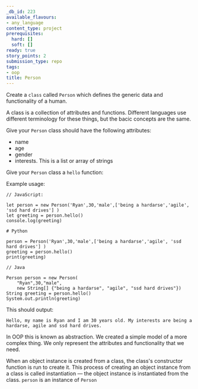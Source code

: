 ```yaml
---
_db_id: 223
available_flavours:
- any_language
content_type: project
prerequisites:
  hard: []
  soft: []
ready: true
story_points: 2
submission_type: repo
tags:
- oop
title: Person
---
```


Create a `class` called `Person` which defines the generic data and functionality of a human.

A class is a collection of attributes and functions. Different languages use different terminology for these things, but the bacic concepts are the same.

Give your `Person` class should have the following attributes:

- name
- age
- gender
- interests. This is a list or array of strings

Give your `Person` class a `hello` function:

Example usage:

```
// JavaScript:

let person = new Person('Ryan',30,'male',['being a hardarse','agile', 'ssd hard drives'] )
let greeting = person.hello()
console.log(greeting)
```

```
# Python

person = Person('Ryan',30,'male',['being a hardarse','agile', 'ssd hard drives'] )
greeting = person.hello()
print(greeting)
```

```
// Java

Person person = new Person(
    "Ryan",30,"male",
    new String[] {"being a hardarse", "agile", "ssd hard drives"})
String greeting = person.hello()
System.out.println(greeting)
```

This should output:

```
Hello, my name is Ryan and I am 30 years old. My interests are being a hardarse, agile and ssd hard drives.
```

In OOP this is known as abstraction. We created a simple model of a more complex thing. We only represent the attributes and functionality that we need.

When an object instance is created from a class, the class's constructor function is run to create it. This process of creating an object instance from a class is called instantiation — the object instance is instantiated from the class. `person` is an instance of `Person`